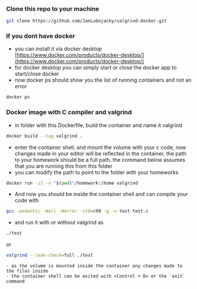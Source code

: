 ### Clone this repo to your machine
```bash
git clone https://github.com/JanLubojacky/valgrind-docker.git
```

### If you dont have docker

- you can install it via docker desktop [https://www.docker.com/products/docker-desktop/](https://www.docker.com/products/docker-desktop/)
- for docker desktop you can simply start or close the docker app to start/close docker
- now docker ps should show you the list of running containers and not an error

```sh
docker ps
```

### Docker image with C compiler and valgrind
- in folder with this Dockerfile, build the container and name it valgrind
```sh
docker build --tag valgrind .
```

- enter the container shell, and mount the volume with your c code, now changes made in your editor will be reflected in the container, the path to your homework should be a full path, the command below assumes that you are running this from this folder
- you can modify the path to point to the folder with your homeworks
```sh
docker run -it -v "$(pwd)"/homework:/home valgrind
```
- And now you should be inside the container shell and can compile your code with

```sh
gcc -pedantic -Wall -Werror -std=c99 -g -o test test.c
```

- and run it with or without valgrind as

```sh
./test
```
or
```sh
valgrind --leak-check=full ./test
```
```
- as the volume is mounted inside the container any changes made to the files inside
- the container shell can be exited with <Control + D> or the `exit` command
